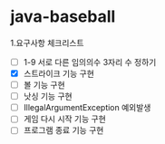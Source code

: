 # java-baseball

1.요구사항 체크리스트
- [ ] 1-9 서로 다른 임의의수 3자리 수 정하기
- [x] 스트라이크 기능 구현
- [ ] 볼 기능 구현
- [ ] 낫싱 기능 구현
- [ ] IllegalArgumentException 예외발생
- [ ] 게임 다시 시작 기능 구현
- [ ] 프로그램 종료 기능 구현
